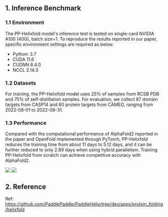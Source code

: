 ## 1. Inference Benchmark

### 1.1 Environment
The PP-Helixfold model's inference test is tested on single-card NVIDIA A100 (40G), batch size=1. To reproduce the results reported in our paper, specific environment settings are required as below.

* Python: 3.7
* CUDA 11.6
* CUDNN 8.4.0
* NCCL 2.14.3

### 1.2 Datasets
For training, the PP-Helixfold model uses 25% of samples from RCSB PDB and 75% of self-distillation samples. For evaluation, we collect 87 domain targets from CASP14 and 60 protein targets from CAMEO, ranging from 2022-08-01 to 2022-08-31.

### 1.3 Performance
Compared with the computational performance of AlphaFold2 reported in the paper and OpenFold implemented through PyTorch, PP-Helixfold reduces the training time from about 11 days to 5.12 days, and it can be further reduced to only 2.89 days when using hybrid parallelism. Training PP-Helixfold from scratch can achieve competitive accuracy with AlphaFold2.

![](https://github.com/PaddlePaddle/PaddleHelix/blob/dev/.github/HelixFold_computational_perf.png)
![](https://github.com/PaddlePaddle/PaddleHelix/blob/dev/.github/HelixFold_infer_accuracy.png)


## 2. Reference
Ref: https://github.com/PaddlePaddle/PaddleHelix/tree/dev/apps/protein_folding/helixfold
